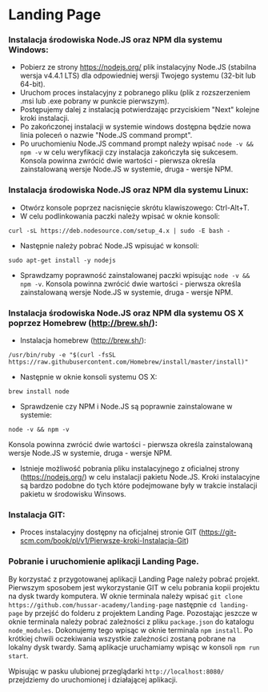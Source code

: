 # Landing Page

### Instalacja środowiska Node.JS oraz NPM dla systemu Windows:

* Pobierz ze strony https://nodejs.org/ plik instalacyjny Node.JS (stabilna wersja v4.4.1 LTS) dla odpowiedniej wersji Twojego systemu (32-bit lub 64-bit).
* Uruchom proces instalacyjny z pobranego pliku (plik z rozszerzeniem .msi lub .exe pobrany w punkcie pierwszym).
* Postępujemy dalej z instalacją potwierdzając przyciskiem "Next" kolejne kroki instalacji.
* Po zakończonej instalacji w systemie windows dostępna będzie nowa linia poleceń o nazwie "Node.JS command prompt".
* Po uruchomieniu Node.JS command prompt należy wpisać ```node -v && npm -v``` w celu weryfikacji czy instalacja zakończyła się sukcesem. Konsola powinna zwrócić dwie wartości - pierwsza określa zainstalowaną wersje Node.JS w systemie, druga - wersje NPM.

### Instalacja środowiska Node.JS oraz NPM dla systemu Linux:

* Otwórz konsole poprzez nacisnięcie skrótu klawiszowego: Ctrl-Alt+T.
* W celu podlinkowania paczki należy wpisać w oknie konsoli:
```
curl -sL https://deb.nodesource.com/setup_4.x | sudo -E bash -
```
* Następnie należy pobrać Node.JS wpisujać w konsoli:
```
sudo apt-get install -y nodejs
```
* Sprawdzamy poprawność zainstalowanej paczki wpisując ```node -v && npm -v```. Konsola powinna zwrócić dwie wartości - pierwsza określa zainstalowaną wersje Node.JS w systemie, druga - wersje NPM.

### Instalacja środowiska Node.JS oraz NPM dla systemu OS X poprzez Homebrew (http://brew.sh/):

* Instalacja homebrew (http://brew.sh/):
```
/usr/bin/ruby -e "$(curl -fsSL https://raw.githubusercontent.com/Homebrew/install/master/install)"
```
* Następnie w oknie konsoli systemu OS X:
```
brew install node
```
* Sprawdzenie czy NPM i Node.JS są poprawnie zainstalowane w systemie:
```
node -v && npm -v
```
Konsola powinna zwrócić dwie wartości - pierwsza określa zainstalowaną wersje Node.JS w systemie, druga - wersje NPM.
* Istnieje możliwość pobrania pliku instalacyjnego z oficialnej strony (https://nodejs.org/) w celu instalacji pakietu Node.JS. Kroki instalacyjne są bardzo podobne do tych które podejmowane były w trakcie instalacji pakietu w środowisku Winsows.

### Instalacja GIT:
* Proces instalacyjny dostępny na oficjalnej stronie GIT (https://git-scm.com/book/pl/v1/Pierwsze-kroki-Instalacja-Git)

### Pobranie i uruchomienie aplikacji Landing Page.
By korzystać z przygotowanej aplikacji Landing Page należy pobrać projekt. Pierwszym sposobem jest wykorzystanie GIT w celu pobrania kopii projektu na dysk twardy komputera. W oknie terminala należy wpisać ```git clone https://github.com/hussar-academy/landing-page``` następnie ```cd landing-page``` by przejść do folderu z projektem Landing Page. Pozostając jeszcze w oknie terminala należy pobrać zależności z pliku ```package.json``` do katalogu ```node_modules```. Dokonujemy tego wpisąc w oknie terminala ```npm install```. Po krótkiej chwili oczekiwania wszystkie zależności zostaną pobrane na lokalny dysk twardy. Samą aplikacje uruchamiamy wpisąc w konsoli ```npm run start```.

Wpisując w pasku ulubionej przeglądarki ```http://localhost:8080/``` przejdziemy do uruchomionej i działającej aplikacji.
